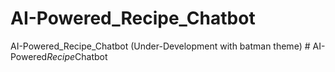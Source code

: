 # AI-Powered_Recipe_Chatbot
AI-Powered_Recipe_Chatbot (Under-Development with batman theme)
#   A I - P o w e r e d _ R e c i p e _ C h a t b o t  
 